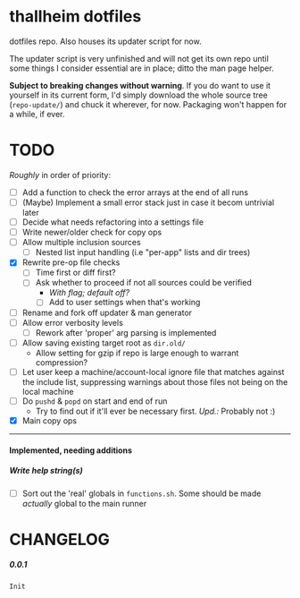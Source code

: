 # thallheim dotfiles

dotfiles repo. Also houses its updater script for now.

The updater script is very unfinished and will not get its own repo until
some things I consider essential are in place; ditto the man page helper.

**Subject to breaking changes without warning**. If you do want to use it
yourself in its current form, I'd simply download the whole source tree
(`repo-update/`) and chuck it wherever, for now. Packaging won't happen
for a while, if ever.



# TODO

*Roughly* in order of priority:

- [ ] Add a function to check the error arrays at the end of all runs
- [ ] (Maybe) Implement a small error stack just in case it becom untrivial
later
- [ ] Decide what needs refactoring into a settings file
- [ ] Write newer/older check for copy ops
- [ ] Allow multiple inclusion sources
	- [ ] Nested list input handling (i.e "per-app" lists and dir trees)
- [x] Rewrite pre-op file checks
   - [ ] Time first or diff first?
   - [ ] Ask whether to proceed if not all sources could be verified
	   - *With flag; default off?*
	   - [ ] Add to user settings when that's working
- [ ] Rename and fork off updater & man generator
- [ ] Allow error verbosity levels
	- [ ] Rework after 'proper' arg parsing is implemented
- [ ] Allow saving existing target root as `dir.old/`
	- Allow setting for gzip if repo is large enough to warrant compression?
- [ ] Let user keep a machine/account-local ignore file that matches against
the include list, suppressing warnings about those files not being on the local
machine
- [ ] Do `pushd` & `popd` on start and end of run
	- Try to find out if it'll ever be necessary first. *Upd.:* Probably not :)
- [x] Main copy ops

-------------------------------------------------------------------------------
#### Implemented, needing additions

##### Write help string(s)
  * [ ] Sort out the 'real' globals in `functions.sh`. Some should be made
	  _actually_ global to the main runner

# CHANGELOG

##### 0.0.1
	Init
